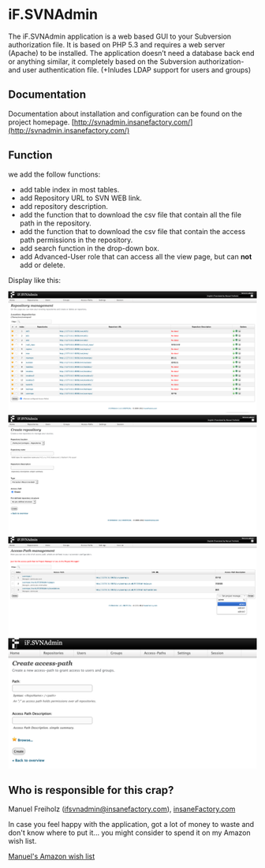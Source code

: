 iF.SVNAdmin
===========
The iF.SVNAdmin application is a web based GUI to your Subversion authorization 
file. It is based on PHP 5.3 and requires a web server (Apache) to be installed. 
The application doesn’t need a database back end or anything similar, it 
completely based on the Subversion authorization- and user authentication file. 
(+Inludes LDAP support for users and groups)


Documentation
-------------
Documentation about installation and configuration can be found on the project homepage.
[http://svnadmin.insanefactory.com/](http://svnadmin.insanefactory.com/)

Function
-------------

we add the follow functions:

- add table index in most tables.
- add Repository URL to SVN WEB link.
- add repository description.
- add the function that to download the csv file that contain all the file path in the repository. 
- add the function that to download the csv file that contain the access path permissions in the repository.
- add search function in the drop-down box.
- add Advanced-User role that can access all the view page, but can **not** add or delete. 

Display like this:

![functions](./images/functions.png)
![repo_description](./images/repo_description.png)
![drop-down-box-search](./images/drop-down-box-search.png)
![access_path_descrption](./images/access_path_descrption.png)


Who is responsible for this crap?
---------------------------------
Manuel Freiholz (<ifsvnadmin@insanefactory.com>), [insaneFactory.com](http://www.insanefactory.com/)

In case you feel happy with the application, got a lot of money to waste and don't know where to put it... you might consider to spend it on my Amazon wish list.

[Manuel's Amazon wish list](http://www.amazon.de/registry/wishlist/JPUP61UZKHQ0)
